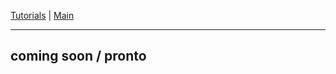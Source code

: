   
[Tutorials](../Tutorials/README.md) | [Main](../README.md)    
  
-------------------------------------------------------------------------------  
  
## coming soon / pronto
